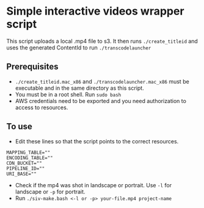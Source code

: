 # Simple interactive videos wrapper script

This script uploads a local .mp4 file to s3. It then runs `./create_titleid` and uses the generated ContentId to run `./transcodelauncher`

## Prerequisites
- `./create_titleid.mac_x86` and `./transcodelauncher.mac_x86` must be executable and in the same directory as this script.
- You must be in a root shell. Run `sudo bash`
- AWS credentials need to be exported and you need authorization to access to resources.

## To use
- Edit these lines so that the script points to the correct resources.
```AWS_S3_BUCKET=""
MAPPING_TABLE=""
ENCODING_TABLE=""
CDN_BUCKET=""
PIPELINE_ID=""
URI_BASE=""
```

- Check if the mp4 was shot in landscape or portrait. Use `-l` for landscape or `-p` for portrait.
- Run `./siv-make.bash <-l or -p> your-file.mp4 project-name`


